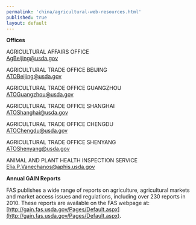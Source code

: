 ```yaml
---
permalink: 'china/agricultural-web-resources.html'
published: true
layout: default
---
```

**Offices**

AGRICULTURAL AFFAIRS OFFICE  
[AgBeijing@usda.gov](mailto:AgBeijing@usda.gov)  

AGRICULTURAL TRADE OFFICE BEIJING  
[ATOBeijing@usda.gov](mailto:ATOBeijing@usda.gov)  

AGRICULTURAL TRADE OFFICE GUANGZHOU  
[ATOGuangzhou@usda.gov](mailto:ATOGuangzhou@usda.gov)  

AGRICULTURAL TRADE OFFICE SHANGHAI  
[ATOShanghai@usda.gov](mailto:ATOShanghai@usda.gov)  

AGRICULTURAL TRADE OFFICE CHENGDU  
[ATOChengdu@usda.gov](mailto:ATOChengdu@usda.gov)  

AGRICULTURAL TRADE OFFICE SHENYANG  
[ATOShenyang@usda.gov](mailto:ATOShenyang@usda.gov)  

ANIMAL AND PLANT HEALTH INSPECTION SERVICE  
[Elia.P.Vanechanos@aphis.usda.gov](mailto:Elia.P.Vanechanos@aphis.usda.gov)  

**Annual GAIN Reports**

FAS publishes a wide range of reports on agriculture, agricultural markets and market access issues and regulations, including over 230 reports in 2010. These reports are available on the FAS webpage at: [http://gain.fas.usda.gov/Pages/Default.aspx](http://gain.fas.usda.gov/Pages/Default.aspx).
